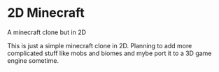 # 2D Minecraft
A minecraft clone but in 2D

This is just a simple minecraft clone in 2D. Planning to add more complicated stuff like mobs and biomes and mybe port it to a 3D game engine sometime.
